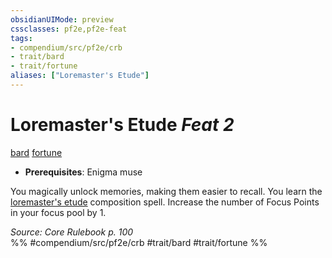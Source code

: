 ```yaml
---
obsidianUIMode: preview
cssclasses: pf2e,pf2e-feat
tags:
- compendium/src/pf2e/crb
- trait/bard
- trait/fortune
aliases: ["Loremaster's Etude"]
---
```

# Loremaster's Etude  *Feat 2*  
[bard](rules/traits/bard.md "Bard Class Trait")  [fortune](rules/traits/fortune.md "Fortune Effect Trait")  

- **Prerequisites**: Enigma muse

You magically unlock memories, making them easier to recall. You learn the [loremaster's etude](compendium/spells/loremasters-etude.md) composition spell. Increase the number of Focus Points in your focus pool by 1.

*Source: Core Rulebook p. 100*  
%% #compendium/src/pf2e/crb #trait/bard #trait/fortune %%